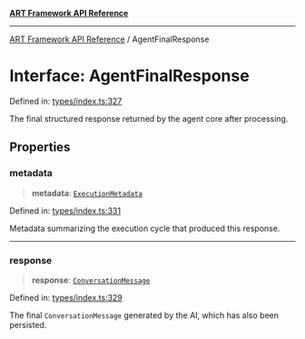[**ART Framework API Reference**](../README.md)

***

[ART Framework API Reference](../README.md) / AgentFinalResponse

# Interface: AgentFinalResponse

Defined in: [types/index.ts:327](https://github.com/hashangit/ART/blob/0c4f5068c86b5500db1290baa4792d44ebae7f9e/src/types/index.ts#L327)

The final structured response returned by the agent core after processing.

## Properties

### metadata

> **metadata**: [`ExecutionMetadata`](ExecutionMetadata.md)

Defined in: [types/index.ts:331](https://github.com/hashangit/ART/blob/0c4f5068c86b5500db1290baa4792d44ebae7f9e/src/types/index.ts#L331)

Metadata summarizing the execution cycle that produced this response.

***

### response

> **response**: [`ConversationMessage`](ConversationMessage.md)

Defined in: [types/index.ts:329](https://github.com/hashangit/ART/blob/0c4f5068c86b5500db1290baa4792d44ebae7f9e/src/types/index.ts#L329)

The final `ConversationMessage` generated by the AI, which has also been persisted.
